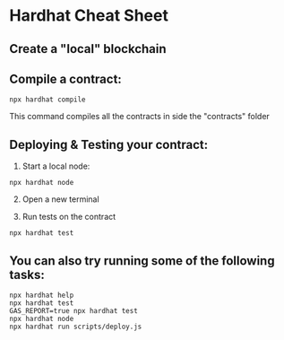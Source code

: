 # Hardhat Cheat Sheet 

## Create a "local" blockchain

## Compile a contract:
```shell
npx hardhat compile
```
This command compiles all the contracts in side the "contracts" folder

## Deploying & Testing your contract:
1. Start a local node:
```shell
npx hardhat node
```
2. Open a new terminal

3. Run tests on the contract
```shell
npx hardhat test
```

## You can also try running some of the following tasks:

```shell
npx hardhat help
npx hardhat test
GAS_REPORT=true npx hardhat test
npx hardhat node
npx hardhat run scripts/deploy.js
```
